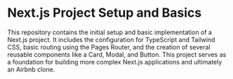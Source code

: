 # Next.js Project Setup and Basics

This repository contains the initial setup and basic implementation of a Next.js project. It includes the configuration for TypeScript and Tailwind CSS, basic routing using the Pages Router, and the creation of several reusable components like a Card, Modal, and Button. This project serves as a foundation for building more complex Next.js applications and ultimately an Airbnb clone.
